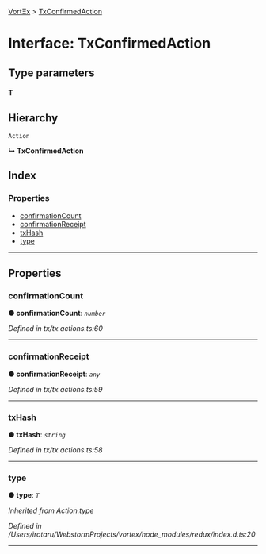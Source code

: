 [VortΞx](../README.md) > [TxConfirmedAction](../interfaces/txconfirmedaction.md)

# Interface: TxConfirmedAction

## Type parameters
#### T 
## Hierarchy

 `Action`

**↳ TxConfirmedAction**

## Index

### Properties

* [confirmationCount](txconfirmedaction.md#confirmationcount)
* [confirmationReceipt](txconfirmedaction.md#confirmationreceipt)
* [txHash](txconfirmedaction.md#txhash)
* [type](txconfirmedaction.md#type)

---

## Properties

<a id="confirmationcount"></a>

###  confirmationCount

**● confirmationCount**: *`number`*

*Defined in tx/tx.actions.ts:60*

___
<a id="confirmationreceipt"></a>

###  confirmationReceipt

**● confirmationReceipt**: *`any`*

*Defined in tx/tx.actions.ts:59*

___
<a id="txhash"></a>

###  txHash

**● txHash**: *`string`*

*Defined in tx/tx.actions.ts:58*

___
<a id="type"></a>

###  type

**● type**: *`T`*

*Inherited from Action.type*

*Defined in /Users/irotaru/WebstormProjects/vortex/node_modules/redux/index.d.ts:20*

___

